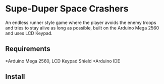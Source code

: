 # Supe-Duper Space Crashers

An endless runner style game where the player avoids the enemy troops and tries to stay alive as long as possible, built on the Arduino Mega 2560 and uses LCD Keypad.

## Requirements

*Arduino Mega 2560, LCD Keypad Shield
*Arduino IDE

## Install
